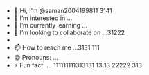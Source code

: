 - 👋 Hi, I’m @saman2004199811 3141
- 👀 I’m interested in ...
- 🌱 I’m currently learning ...
- 💞️ I’m looking to collaborate on ...31222
- 
- 📫 How to reach me ...3131 111
- 😄 Pronouns: ...
- ⚡ Fun fact: ...
111111111313131 13 13
  22222 313
<!---33333.412 311
34153131 313141414 31
saman20041998/saman20041998 is a ✨ special ✨ repository because its `README.md` (this file) appears on your GitHub profile.
You can click the Preview link to take a look at your changes.
--->
